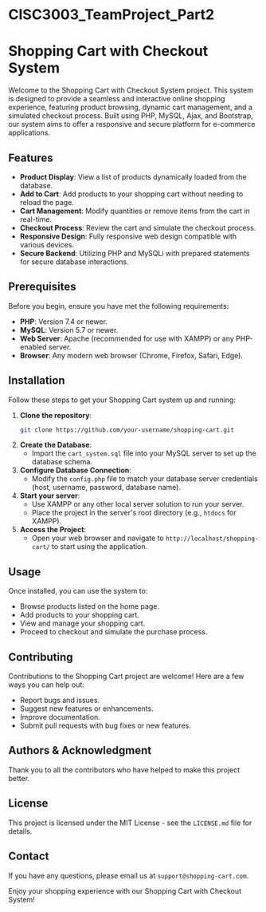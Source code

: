 # CISC3003_TeamProject_Part2

# Shopping Cart with Checkout System

Welcome to the Shopping Cart with Checkout System project. This system is designed to provide a seamless and interactive online shopping experience, featuring product browsing, dynamic cart management, and a simulated checkout process. Built using PHP, MySQL, Ajax, and Bootstrap, our system aims to offer a responsive and secure platform for e-commerce applications.

## Features

- **Product Display**: View a list of products dynamically loaded from the database.
- **Add to Cart**: Add products to your shopping cart without needing to reload the page.
- **Cart Management**: Modify quantities or remove items from the cart in real-time.
- **Checkout Process**: Review the cart and simulate the checkout process.
- **Responsive Design**: Fully responsive web design compatible with various devices.
- **Secure Backend**: Utilizing PHP and MySQLi with prepared statements for secure database interactions.

## Prerequisites

Before you begin, ensure you have met the following requirements:
- **PHP**: Version 7.4 or newer.
- **MySQL**: Version 5.7 or newer.
- **Web Server**: Apache (recommended for use with XAMPP) or any PHP-enabled server.
- **Browser**: Any modern web browser (Chrome, Firefox, Safari, Edge).

## Installation

Follow these steps to get your Shopping Cart system up and running:

1. **Clone the repository**:
   ```bash
   git clone https://github.com/your-username/shopping-cart.git
   ```
2. **Create the Database**:
   - Import the `cart_system.sql` file into your MySQL server to set up the database schema.
3. **Configure Database Connection**:
   - Modify the `config.php` file to match your database server credentials (host, username, password, database name).
4. **Start your server**:
   - Use XAMPP or any other local server solution to run your server.
   - Place the project in the server's root directory (e.g., `htdocs` for XAMPP).
5. **Access the Project**:
   - Open your web browser and navigate to `http://localhost/shopping-cart/` to start using the application.

## Usage

Once installed, you can use the system to:
- Browse products listed on the home page.
- Add products to your shopping cart.
- View and manage your shopping cart.
- Proceed to checkout and simulate the purchase process.

## Contributing

Contributions to the Shopping Cart project are welcome! Here are a few ways you can help out:
- Report bugs and issues.
- Suggest new features or enhancements.
- Improve documentation.
- Submit pull requests with bug fixes or new features.


## Authors & Acknowledgment

Thank you to all the contributors who have helped to make this project better.

## License

This project is licensed under the MIT License - see the `LICENSE.md` file for details.

## Contact

If you have any questions, please email us at `support@shopping-cart.com`.

Enjoy your shopping experience with our Shopping Cart with Checkout System!
